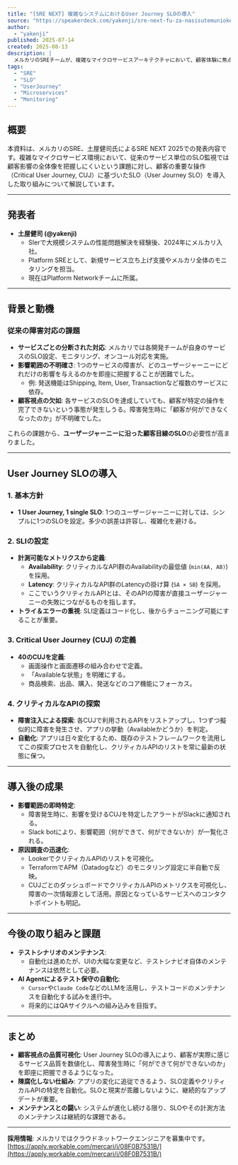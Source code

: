 ```yaml
---
title: "[SRE NEXT] 複雑なシステムにおけるUser Journey SLOの導入"
source: "https://speakerdeck.com/yakenji/sre-next-fu-za-nasisutemuniokeruuser-journey-slonodao-ru"
author:
  - "yakenji"
published: 2025-07-14
created: 2025-08-13
description: |
  メルカリのSREチームが、複雑なマイクロサービスアーキテクチャにおいて、顧客体験に焦点を当てたUser Journey SLOをいかにして導入したかを解説する資料。従来のサービス単位のSLOから、複数のサービスを横断する顧客の主要な操作（Critical User Journey）に基づいたSLOへの移行の背景、動機、具体的な導入プロセス、そしてその効果について詳述されています。
tags:
  - "SRE"
  - "SLO"
  - "UserJourney"
  - "Microservices"
  - "Monitoring"
---
```


## 概要

本資料は、メルカリのSRE、土屋健司氏によるSRE NEXT 2025での発表内容です。複雑なマイクロサービス環境において、従来のサービス単位のSLO監視では顧客影響の全体像を把握しにくいという課題に対し、顧客の重要な操作（Critical User Journey, CUJ）に基づいたSLO（User Journey SLO）を導入した取り組みについて解説しています。

---

## 発表者

* **土屋健司 (@yakenji)**
  * SIerで大規模システムの性能問題解決を経験後、2024年にメルカリ入社。
  * Platform SREとして、新規サービス立ち上げ支援やメルカリ全体のモニタリングを担当。
  * 現在はPlatform Networkチームに所属。

---

## 背景と動機

### 従来の障害対応の課題

* **サービスごとの分断された対応**: メルカリでは各開発チームが自身のサービスのSLO設定、モニタリング、オンコール対応を実施。
* **影響範囲の不明確さ**: 1つのサービスの障害が、どのユーザージャーニーにどれだけの影響を与えるのかを即座に把握することが困難でした。
  * 例: 発送機能はShipping, Item, User, Transactionなど複数のサービスに依存。
* **顧客視点の欠如**: 各サービスのSLOを達成していても、顧客が特定の操作を完了できないという事態が発生しうる。障害発生時に「顧客が何ができなくなったのか」が不明確でした。

これらの課題から、**ユーザージャーニーに沿った顧客目線のSLO**の必要性が高まりました。

---

## User Journey SLOの導入

### 1. 基本方針

* **1 User Journey, 1 single SLO**: 1つのユーザージャーニーに対しては、シンプルに1つのSLOを設定。多少の誤差は許容し、複雑化を避ける。

### 2. SLIの設定

* **計測可能なメトリクスから定義**:
  * **Availability**: クリティカルなAPI群のAvailabilityの最低値 (`min(AA, AB)`) を採用。
  * **Latency**: クリティカルなAPI群のLatencyの掛け算 (`SA × SB`) を採用。
  * ここでいうクリティカルAPIとは、そのAPIの障害が直接ユーザージャーニーの失敗につながるものを指します。
* **トライ＆エラーの重視**: SLI定義はコード化し、後からチューニング可能にすることが重要。

### 3. Critical User Journey (CUJ) の定義

* **40のCUJを定義**:
  * 画面操作と画面遷移の組み合わせで定義。
  * 「Availableな状態」を明確にする。
  * 商品検索、出品、購入、発送などのコア機能にフォーカス。

### 4. クリティカルなAPIの探索

* **障害注入による探索**: 各CUJで利用されるAPIをリストアップし、1つずつ擬似的に障害を発生させ、アプリの挙動（Availableかどうか）を判定。
* **自動化**: アプリは日々変化するため、既存のテストフレームワークを流用してこの探索プロセスを自動化し、クリティカルAPIのリストを常に最新の状態に保つ。

---

## 導入後の成果

* **影響範囲の即時特定**:
  * 障害発生時に、影響を受けるCUJを特定したアラートがSlackに通知される。
  * Slack botにより、影響範囲（何ができて、何ができないか）が一覧化される。
* **原因調査の迅速化**:
  * LookerでクリティカルAPIのリストを可視化。
  * TerraformでAPM（Datadogなど）のモニタリング設定に半自動で反映。
  * CUJごとのダッシュボードでクリティカルAPIのメトリクスを可視化し、障害の一次情報源として活用。原因となっているサービスへのコンタクトポイントも明記。

---

## 今後の取り組みと課題

* **テストシナリオのメンテナンス**:
  * 自動化は進めたが、UIの大幅な変更など、テストシナビオ自体のメンテナンスは依然として必要。
* **AI Agentによるテスト保守の自動化**:
  * `Cursor`や`Claude Code`などのLLMを活用し、テストコードのメンテナンスを自動化する試みを進行中。
  * 将来的にはQAサイクルへの組み込みを目指す。

---

## まとめ

* **顧客視点の品質可視化**: User Journey SLOの導入により、顧客が実際に感じるサービス品質を数値化し、障害発生時に「何ができて何ができないのか」を即座に把握できるようになった。
* **陳腐化しない仕組み**: アプリの変化に追従できるよう、SLO定義やクリティカルAPIの特定を自動化。SLOと現実が乖離しないように、継続的なアップデートが重要。
* **メンテナンスとの闘い**: システムが進化し続ける限り、SLOやその計測方法のメンテナンスは継続的な課題である。

---

**採用情報**: メルカリではクラウドネットワークエンジニアを募集中です。
[https://apply.workable.com/mercari/j/08F0B7531B/](https://apply.workable.com/mercari/j/08F0B7531B/)
